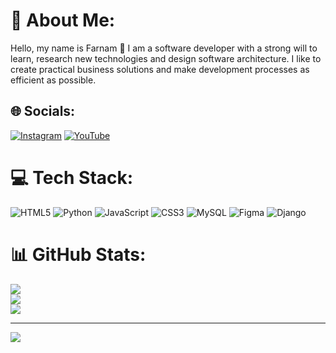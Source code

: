 # 💫 About Me:
Hello, my name is Farnam 👋 I am a software developer with a strong will to learn, research new technologies and design software architecture. I like to create practical business solutions and make development processes as efficient as possible.<br>

## 🌐 Socials:
[![Instagram](https://img.shields.io/badge/Instagram-%23E4405F.svg?logo=Instagram&logoColor=white)](https://instagram.com/mr.farnam69) [![YouTube](https://img.shields.io/badge/YouTube-%23FF0000.svg?logo=YouTube&logoColor=white)](https://youtube.com/@Creator) 

# 💻 Tech Stack:
![HTML5](https://img.shields.io/badge/html5-%23E34F26.svg?style=for-the-badge&logo=html5&logoColor=white) ![Python](https://img.shields.io/badge/python-3670A0?style=for-the-badge&logo=python&logoColor=ffdd54) ![JavaScript](https://img.shields.io/badge/javascript-%23323330.svg?style=for-the-badge&logo=javascript&logoColor=%23F7DF1E) ![CSS3](https://img.shields.io/badge/css3-%231572B6.svg?style=for-the-badge&logo=css3&logoColor=white) ![MySQL](https://img.shields.io/badge/mysql-4479A1.svg?style=for-the-badge&logo=mysql&logoColor=white) ![Figma](https://img.shields.io/badge/figma-%23F24E1E.svg?style=for-the-badge&logo=figma&logoColor=white) ![Django](https://img.shields.io/badge/django-%23092E20.svg?style=for-the-badge&logo=django&logoColor=white)
# 📊 GitHub Stats:
![](https://github-readme-stats.vercel.app/api?username=creator-69&theme=omni&hide_border=true&include_all_commits=true&count_private=true)<br/>
![](https://github-readme-streak-stats.herokuapp.com/?user=creator-69&theme=omni&hide_border=true)<br/>
![](https://github-readme-stats.vercel.app/api/top-langs/?username=creator-69&theme=omni&hide_border=true&include_all_commits=true&count_private=true&layout=compact)

---
[![](https://visitcount.itsvg.in/api?id=creator-69&icon=9&color=5)](https://visitcount.itsvg.in)

<!-- Proudly created with GPRM ( https://gprm.itsvg.in ) -->
